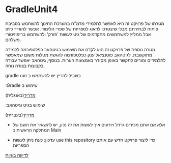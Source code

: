 # GradleUnit4
מטרתו של פרויקט זה היא לאפשר לתלמידי מדמ"ח במערכת החינוך להשתמש בסביבת פיתוח לבחירתם מבלי שיצטרכו לדאוג לספריות של ספרי הלימוד.
אפשר להוריד כזיפ אבל ממליץ למשתמשים מתקדמים של גיט לעשות 'פורק' ולהשתמש בריפוזיטורי משלהם.

מטרה נוספת של פרויקט זה הוא לקדם את השימוש בגיטהאב כפלטפורמה ללמידה מתוקשבת. לגיטהאב פוטנציאל ענק כפלטפורמה להגשת מטלות משום שמאפשר לתלמידים ומורים לתקשר באופן מסודר
באמצעות הערות. בנוסף, גיטהאב יאפשר עבודה בקבוצות בצורה נוחה.

gradle run בשביל להריץ יש להשתמש ב

:Gradle שימוש ב


[מדריך](https://gradle.org/guides/#getting-started)(באנגלית)

:שימוש בגיט וגיטהאב

[מדריך](https://internet-israel.com/category/%d7%9e%d7%93%d7%a8%d7%99%d7%9b%d7%99%d7%9d/git/)(בעברית)

* אלא אם אתם מכירים גרדל ויודעים איך לעשות את זה נכון, יש להשאיר את השם של המחלקה הראשית כ Main

*  עדכון: כעת ניתן לעשות  use this repository כדי ליצור פרויקט חדש עם אותם הספריות

[לדיווח בעיות](mailto:shaked11302@gmail.com)